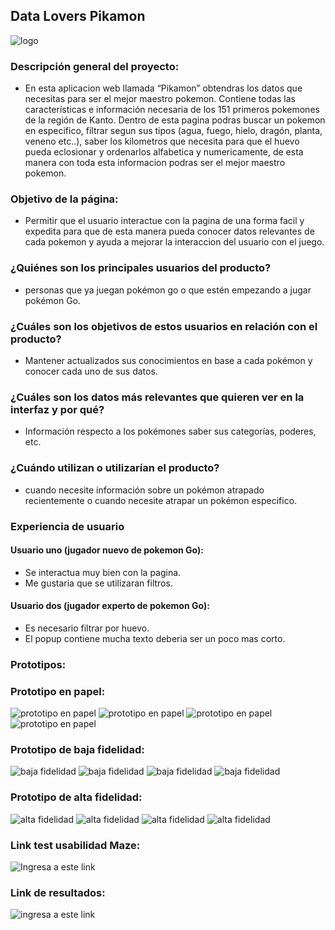 ## Data Lovers Pikamon

![logo](/pikamon.png)

### Descripción general del proyecto:

- En esta aplicacion web llamada “Pikamon” obtendras los datos que necesitas para ser el mejor maestro pokemon. Contiene todas las características e información necesaria de los 151 primeros pokemones de la región de Kanto. Dentro de esta pagina podras buscar un pokemon en especifico, filtrar segun sus tipos (agua, fuego, hielo, dragón, planta, veneno etc..), saber los kilometros que necesita para que el huevo pueda eclosionar y ordenarlos alfabetica y numericamente, de esta manera con toda esta informacion podras ser el mejor maestro pokemon.  

### Objetivo de la página:

- Permitir que el usuario interactue con la pagina de una forma facil y expedita para que de esta manera pueda conocer datos relevantes de cada pokemon y ayuda a mejorar la interaccion del usuario con el juego.

### ¿Quiénes son los principales usuarios del producto?

- personas que ya juegan pokémon go o que estén empezando a jugar pokémon Go.

### ¿Cuáles son los objetivos de estos usuarios en relación con el producto?

- Mantener actualizados sus conocimientos en base a cada pokémon y conocer cada uno de sus datos.

### ¿Cuáles son los datos más relevantes que quieren ver en la interfaz y por qué?

- Información respecto a los pokémones saber sus categorías, poderes, etc.

### ¿Cuándo utilizan o utilizarían el producto?

- cuando necesite información sobre un pokémon atrapado recientemente o cuando necesite atrapar un pokémon especifico.

### Experiencia de usuario

#### Usuario uno (jugador nuevo de pokemon Go):

- Se interactua muy bien con la pagina.
- Me gustaria que se utilizaran filtros.

#### Usuario dos (jugador experto de pokemon Go):

- Es necesario filtrar por huevo.
- El popup contiene mucha texto deberia ser un poco mas corto.

### Prototipos:

### Prototipo en papel:

![prototipo en papel](/sketch1.jpg)
![prototipo en papel](/sketch2.jpg)
![prototipo en papel](/sketch3.jpg)
![prototipo en papel](/sketch4.jpg)

### Prototipo de baja fidelidad:

![baja fidelidad](/bajafidelidad1.png)
![baja fidelidad](/bajafidelidad2.png)
![baja fidelidad](/bajafidelidad3.png)
![baja fidelidad](/bajafidelidad4.png)

### Prototipo de alta fidelidad:

![alta fidelidad](/ALTAFIGMA.png)
![alta fidelidad](/ALTAFIGMA.2.png)
![alta fidelidad](/ALTAFIGMA.3.png)
![alta fidelidad](/ALTAFIGMA.4.png)

### Link test usabilidad Maze:

![Ingresa a este link](https://t.maze.design/10874729)

### Link de resultados:

![ingresa a este link](https://maze.design/projects/10874794/mazes/10874729/results)



